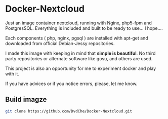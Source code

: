 # Docker-Nextcloud
Just an image container nextcloud, running with Nginx, php5-fpm and PostgresSQL.
Everything is included and built to be ready to use... I hope....

Each components ( php, nginx, pgsql ) are installed with apt-get and downloaded from official Debian-Jessy repositories.

I made this image with keeping in mind that <strong>simple is beautiful</strong>.
No third party repositories or alternate software like gosu, and others are used.

This project is also an opportunity for me to experiment docker and play with it.

If you have advices or if you notice errors, please, let me know.

## Build imagze



```bash
git clone https://github.com/DvdChe/Docker-Nextcloud.git
```